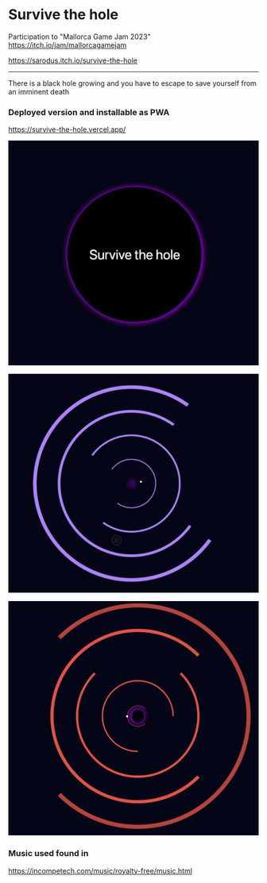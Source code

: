 # Survive the hole

Participation to "Mallorca Game Jam 2023" https://itch.io/jam/mallorcagamejam

https://sarodus.itch.io/survive-the-hole

---
There is a black hole growing and you have to escape to save yourself from an imminent death



### Deployed version and installable as PWA

https://survive-the-hole.vercel.app/


![alt main](screenshots/screenshot-main.png)

![alt main](screenshots/screenshot-ingame.png)

![alt main](screenshots/screenshot-collide.png)


### Music used found in
https://incompetech.com/music/royalty-free/music.html
